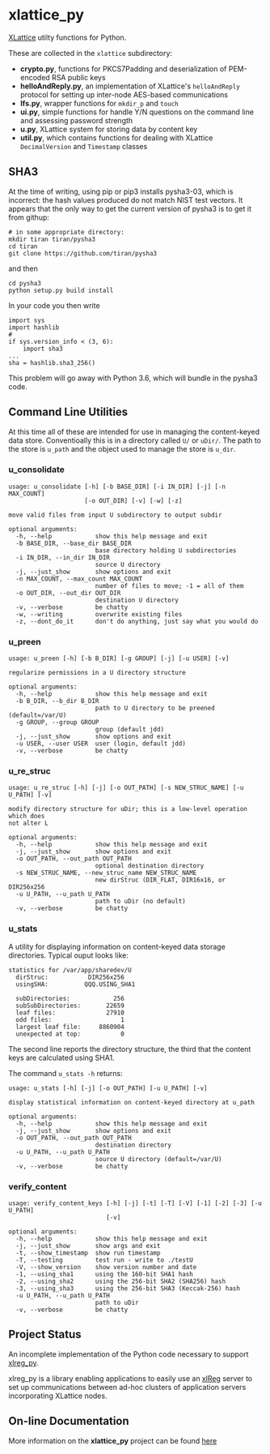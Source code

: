 # xlattice_py

[XLattice](https://jddixon.github.io/xlattice)
utilty functions for Python.

These are collected in the `xlattice` subdirectory:

* **crypto.py**, functions for PKCS7Padding and deserialization of PEM-encoded RSA public keys
* **helloAndReply.py**, an implementation of XLattice's `helloAndReply` protocol for setting up inter-node AES-based communications
* **lfs.py**, wrapper functions for `mkdir_p` and `touch`
* **ui.py**, simple functions for handle Y/N questions on the command line and assessing password strength
* **u.py**, XLattice system for storing data by content key
* **util.py**, which contains functions for dealing with XLattice `DecimalVersion` and `Timestamp` classes

## SHA3

At the time of writing, using pip or pip3 installs pysha3-03, which is
incorrect: the hash values produced do not match NIST test vectors.
It appears that the only way to get the current version of
pysha3 is to get it from githup:

    # in some appropriate directory:
    mkdir tiran tiran/pysha3
    cd tiran
    git clone https://github.com/tiran/pysha3

and then

    cd pysha3
    python setup.py build install

In your code you then write

    import sys
    import hashlib
    #
    if sys.version_info < (3, 6):
        import sha3
    ...
    sha = hashlib.sha3_256()

This problem will go away with Python 3.6, which will bundle in the
pysha3 code.

## Command Line Utilities

At this time all of these are intended for use in managing the
content-keyed data store.  Conventioally this is in a directory called
`U/` or `uDir/`.  The path to the store is `u_path` and the object used
to manage the store is `u_dir`.

### u_consolidate

    usage: u_consolidate [-h] [-b BASE_DIR] [-i IN_DIR] [-j] [-n MAX_COUNT]
                         [-o OUT_DIR] [-v] [-w] [-z]

    move valid files from input U subdirectory to output subdir

    optional arguments:
      -h, --help            show this help message and exit
      -b BASE_DIR, --base_dir BASE_DIR
                            base directory holding U subdirectories
      -i IN_DIR, --in_dir IN_DIR
                            source U directory
      -j, --just_show       show options and exit
      -n MAX_COUNT, --max_count MAX_COUNT
                            number of files to move; -1 = all of them
      -o OUT_DIR, --out_dir OUT_DIR
                            destination U directory
      -v, --verbose         be chatty
      -w, --writing         overwrite existing files
      -z, --dont_do_it      don't do anything, just say what you would do

### u_preen

    usage: u_preen [-h] [-b B_DIR] [-g GROUP] [-j] [-u USER] [-v]

    regularize permissions in a U directory structure

    optional arguments:
      -h, --help            show this help message and exit
      -b B_DIR, --b_dir B_DIR
                            path to U directory to be preened (default=/var/U)
      -g GROUP, --group GROUP
                            group (default jdd)
      -j, --just_show       show options and exit
      -u USER, --user USER  user (login, default jdd)
      -v, --verbose         be chatty

### u\_re_struc

    usage: u_re_struc [-h] [-j] [-o OUT_PATH] [-s NEW_STRUC_NAME] [-u U_PATH] [-v]

    modify directory structure for uDir; this is a low-level operation which does
    not alter L

    optional arguments:
      -h, --help            show this help message and exit
      -j, --just_show       show options and exit
      -o OUT_PATH, --out_path OUT_PATH
                            optional destination directory
      -s NEW_STRUC_NAME, --new_struc_name NEW_STRUC_NAME
                            new dirStruc (DIR_FLAT, DIR16x16, or DIR256x256
      -u U_PATH, --u_path U_PATH
                            path to uDir (no default)
      -v, --verbose         be chatty

### u_stats

A utility for displaying information on content-keyed data storage
directories.  Typical ouput looks like:

    statistics for /var/app/sharedev/U
      dirStruc:           DIR256x256
      usingSHA:          QQQ.USING_SHA1

      subDirectories:            256
      subSubDirectories:       22659
      leaf files:              27910
      odd files:                   1
      largest leaf file:     8860904
      unexpected at top:           0

The second line reports the directory structure, the third that the
content keys are calculated using SHA1.

The command `u_stats -h` returns:

    usage: u_stats [-h] [-j] [-o OUT_PATH] [-u U_PATH] [-v]

    display statistical information on content-keyed directory at u_path

    optional arguments:
      -h, --help            show this help message and exit
      -j, --just_show       show options and exit
      -o OUT_PATH, --out_path OUT_PATH
                            destination directory
      -u U_PATH, --u_path U_PATH
                            source U directory (default=/var/U)
      -v, --verbose         be chatty

### verify_content

    usage: verify_content_keys [-h] [-j] [-t] [-T] [-V] [-1] [-2] [-3] [-u U_PATH]
                               [-v]

    optional arguments:
      -h, --help            show this help message and exit
      -j, --just_show       show args and exit
      -t, --show_timestamp  show run timestamp
      -T, --testing         test run - write to ./testU
      -V, --show_version    show version number and date
      -1, --using_sha1      using the 160-bit SHA1 hash
      -2, --using_sha2      using the 256-bit SHA2 (SHA256) hash
      -3, --using_sha3      using the 256-bit SHA3 (Keccak-256) hash
      -u U_PATH, --u_path U_PATH
                            path to uDir
      -v, --verbose         be chatty


## Project Status

An incomplete implementation of the Python code necessary to support
[xlreg_py](https://jddixon.github.io/xlreg_py).

xlreg_py is a library enabling applications to easily use an
[xlReg](https://jddixon/github.io/xlReg_go) server
to set up communications between ad-hoc clusters of application servers
incorporating XLattice nodes.

## On-line Documentation

More information on the **xlattice_py** project can be found
[here](https://jddixon.github.io/xlattice_py)
